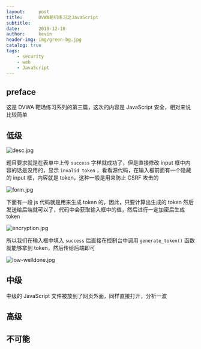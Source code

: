 ```yaml
---
layout:     post
title:      DVWA靶机练习之JavaScript
subtitle:   
date:       2019-12-10
author:     kevin
header-img: img/green-bg.jpg
catalog: true
tags:
    - security
    - web
    - JavaScript
---
```




## preface 



这是 DVWA 靶场练习系列的第三篇，这次的内容是 JavaScript 安全，相对来说比较简单



## 低级



![desc.jpg](https://i.loli.net/2019/12/12/UY95JjSgZ4lFMAD.jpg)



题目要求就是在表单中上传 `success` 字样就成功了，但是直接修改 input 框中内容的话是没用的，显示 `invalid token` ，看看源代码，在输入框前面有一个隐藏的 input 框，内容就是 token，这种一般是用来防止 CSRF 攻击的



![form.jpg](https://i.loli.net/2019/12/12/WK7SRQXjkVJ56O3.jpg)



下面有一段 js 代码就是用来生成 token 的，因此，只要计算出生成的 token 然后发送给后端就可以了，代码中会获取输入框中的值，然后进行一定加密后生成 token



![encryption.jpg](https://i.loli.net/2019/12/12/TPKYDnhoZ2UMCOd.jpg)



所以我们在输入框中填入 `success` 后直接在控制台中调用 `generate_token()` 函数就能够拿到 token，然后传给后端即可



![low-welldone.jpg](https://i.loli.net/2019/12/12/U6Tey51Wr94HaPo.jpg)





## 中级



中级的 JavaScript 文件被放到了网页外面，同样直接打开，分析一波







## 高级



## 不可能

